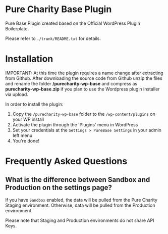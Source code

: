 # Pure Charity Base Plugin

Pure Base Plugin created based on the Official WordPress Plugin Boilerplate.

Please refer to `./trunk/README.txt` for details.

# Installation

IMPORTANT:  At this time the plugin requires a name change after extracting from Github.  After downloading the source code from Github unzip the files and rename the folder **/purecharity-wp-base** and compress as **purecharity-wp-base.zip** if you plan to use the Wordpress plugin installer via upload.   

In order to install the plugin:

1. Copy the `/purecharity-wp-base` folder to the `/wp-content/plugins` on your WP install
2. Activate the plugin through the 'Plugins' menu in WordPress
3. Set your credentials at the `Settings > PureBase Settings` in your admin left menu
4. You're done!

# Frequently Asked Questions

## What is the difference between Sandbox and Production on the settings page?

If you have `Sandbox` enabled, the data will be pulled from the Pure Charity Staging environment. Otherwise, data will
be pulled from the Production environment.

Please note that Staging and Production environments do not share API Keys.
